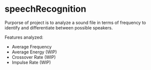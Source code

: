 # speechRecognition

Purporse of project is to analyze a sound file in terms of frequency to identify and differentiate between possible speakers.
 
Features analyzed:
  - Average Frequency
  - Average Energy (WIP)
  - Crossover Rate (WIP)
  - Impulse Rate (WIP)
